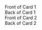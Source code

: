 
<html lang="en">
<head>
  <meta charset="UTF-8">
  <meta name="viewport" content="width=device-width, initial-scale=1.0">
  <title>Flashcard Website</title>
  <link rel="stylesheet" href="styles.css">
</head>
<body>
  <div class="container">
    <div class="flashcard" onclick="flipCard(this)">
      <div class="front">Front of Card 1</div>
      <div class="back">Back of Card 1</div>
    </div>
    <div class="flashcard" onclick="flipCard(this)">
      <div class="front">Front of Card 2</div>
      <div class="back">Back of Card 2</div>
    </div>
    <!-- Add more flashcards as needed -->
  </div>
  <script src="script.js"></script>
</body>
</html>
